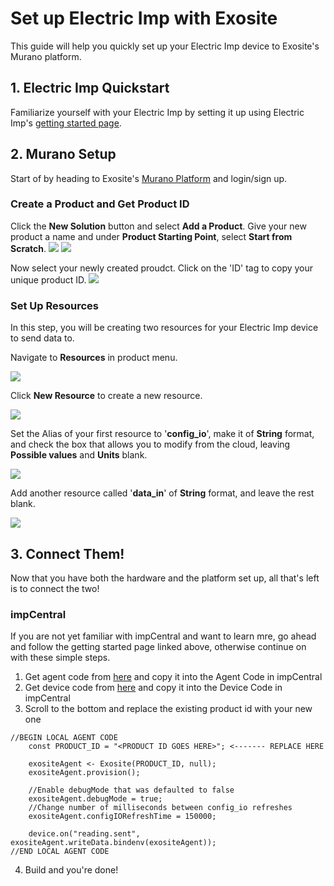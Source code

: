# Set up Electric Imp with Exosite

This guide will help you quickly set up your Electric Imp device to Exosite's Murano platform.


## 1. Electric Imp Quickstart

Familiarize yourself with your Electric Imp by setting it up using Electric Imp's [getting started page](https://developer.electricimp.com/gettingstarted).


## 2. Murano Setup
Start of by heading to Exosite's [Murano Platform](https://www.exosite.io/) and login/sign up.

### Create a Product and Get Product ID

Click the **New Solution** button and select **Add a Product**. Give your new product a name and under **Product Starting Point**, select **Start from Scratch**.
![](../../assets/ElectricImp/create_solution.png)
![](../../assets/ElectricImp/create_product.png)

Now select your newly created proudct. Click on the 'ID' tag to copy your unique product ID.
![](../../assets/ElectricImp/get_productid.png)

### Set Up Resources
In this step, you will be creating two resources for your Electric Imp device to send data to.

Navigate to **Resources** in product menu.

![](../../assets/ElectricImp/find_resources.png)

Click **New Resource** to create a new resource.

![](../../assets/ElectricImp/new_resource.png)

Set the Alias of your first resource to '**config_io**', make it of **String** format, and check the box that allows you to modify from the cloud, leaving **Possible values** and **Units** blank.

![](../../assets/ElectricImp/config_io.png)

Add another resource called '**data_in**' of **String** format, and leave the rest blank.

![](../../assets/ElectricImp/data_in.png)

## 3. Connect Them!

Now that you have both the hardware and the platform set up, all that's left is to connect the two!

### impCentral
If you are not yet familiar with impCentral and want to learn mre, go ahead and follow the getting started page linked above, otherwise continue on with these simple steps.

1.	Get agent code from [here](https://github.com/exosite/ElectricImp_Integration/blob/master/Exosite.agent.lib.nut) and copy it into the Agent Code in impCentral
2.	Get device code from [here](https://github.com/exosite/ElectricImp_Integration/blob/master/Example/example.device.nut) and copy it into the Device Code in impCentral
3.	Scroll to the bottom and replace the existing product id with your new one
```
//BEGIN LOCAL AGENT CODE
    const PRODUCT_ID = "<PRODUCT ID GOES HERE>"; <------- REPLACE HERE

    exositeAgent <- Exosite(PRODUCT_ID, null);
    exositeAgent.provision();

    //Enable debugMode that was defaulted to false
    exositeAgent.debugMode = true;
    //Change number of milliseconds between config_io refreshes
    exositeAgent.configIORefreshTime = 150000;

    device.on("reading.sent", exositeAgent.writeData.bindenv(exositeAgent));
//END LOCAL AGENT CODE

```
4.	Build and you're done!